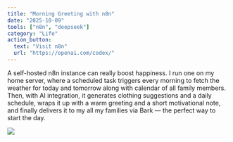 ```yaml
---
title: "Morning Greeting with n8n"
date: "2025-10-09"
tools: ["n8n", "deepseek"]
category: "Life"
action_button:
  text: "Visit n8n"
  url: "https://openai.com/codex/"
---
```


A self-hosted n8n instance can really boost happiness. I run one on my home server, where a scheduled task triggers every morning to fetch the weather for today and tomorrow along with calendar of all family members. Then, with AI integration, it generates clothing suggestions and a daily schedule, wraps it up with a warm greeting and a short motivational note, and finally delivers it to my all my families via Bark — the perfect way to start the day.

![](https://github.com/user-attachments/assets/2bb2a3c8-9f90-4903-bade-3bf4fc497e4e)